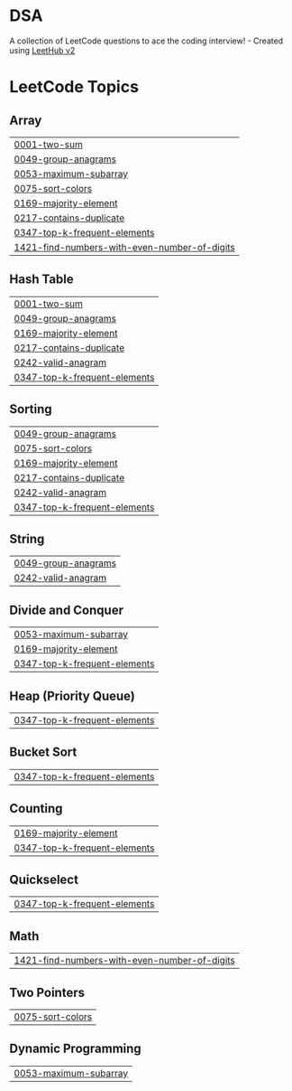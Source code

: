 # DSA
A collection of LeetCode questions to ace the coding interview! - Created using [LeetHub v2](https://github.com/arunbhardwaj/LeetHub-2.0)

<!---LeetCode Topics Start-->
# LeetCode Topics
## Array
|  |
| ------- |
| [0001-two-sum](https://github.com/adwi-ti/DSA/tree/master/0001-two-sum) |
| [0049-group-anagrams](https://github.com/adwi-ti/DSA/tree/master/0049-group-anagrams) |
| [0053-maximum-subarray](https://github.com/adwi-ti/DSA/tree/master/0053-maximum-subarray) |
| [0075-sort-colors](https://github.com/adwi-ti/DSA/tree/master/0075-sort-colors) |
| [0169-majority-element](https://github.com/adwi-ti/DSA/tree/master/0169-majority-element) |
| [0217-contains-duplicate](https://github.com/adwi-ti/DSA/tree/master/0217-contains-duplicate) |
| [0347-top-k-frequent-elements](https://github.com/adwi-ti/DSA/tree/master/0347-top-k-frequent-elements) |
| [1421-find-numbers-with-even-number-of-digits](https://github.com/adwi-ti/DSA/tree/master/1421-find-numbers-with-even-number-of-digits) |
## Hash Table
|  |
| ------- |
| [0001-two-sum](https://github.com/adwi-ti/DSA/tree/master/0001-two-sum) |
| [0049-group-anagrams](https://github.com/adwi-ti/DSA/tree/master/0049-group-anagrams) |
| [0169-majority-element](https://github.com/adwi-ti/DSA/tree/master/0169-majority-element) |
| [0217-contains-duplicate](https://github.com/adwi-ti/DSA/tree/master/0217-contains-duplicate) |
| [0242-valid-anagram](https://github.com/adwi-ti/DSA/tree/master/0242-valid-anagram) |
| [0347-top-k-frequent-elements](https://github.com/adwi-ti/DSA/tree/master/0347-top-k-frequent-elements) |
## Sorting
|  |
| ------- |
| [0049-group-anagrams](https://github.com/adwi-ti/DSA/tree/master/0049-group-anagrams) |
| [0075-sort-colors](https://github.com/adwi-ti/DSA/tree/master/0075-sort-colors) |
| [0169-majority-element](https://github.com/adwi-ti/DSA/tree/master/0169-majority-element) |
| [0217-contains-duplicate](https://github.com/adwi-ti/DSA/tree/master/0217-contains-duplicate) |
| [0242-valid-anagram](https://github.com/adwi-ti/DSA/tree/master/0242-valid-anagram) |
| [0347-top-k-frequent-elements](https://github.com/adwi-ti/DSA/tree/master/0347-top-k-frequent-elements) |
## String
|  |
| ------- |
| [0049-group-anagrams](https://github.com/adwi-ti/DSA/tree/master/0049-group-anagrams) |
| [0242-valid-anagram](https://github.com/adwi-ti/DSA/tree/master/0242-valid-anagram) |
## Divide and Conquer
|  |
| ------- |
| [0053-maximum-subarray](https://github.com/adwi-ti/DSA/tree/master/0053-maximum-subarray) |
| [0169-majority-element](https://github.com/adwi-ti/DSA/tree/master/0169-majority-element) |
| [0347-top-k-frequent-elements](https://github.com/adwi-ti/DSA/tree/master/0347-top-k-frequent-elements) |
## Heap (Priority Queue)
|  |
| ------- |
| [0347-top-k-frequent-elements](https://github.com/adwi-ti/DSA/tree/master/0347-top-k-frequent-elements) |
## Bucket Sort
|  |
| ------- |
| [0347-top-k-frequent-elements](https://github.com/adwi-ti/DSA/tree/master/0347-top-k-frequent-elements) |
## Counting
|  |
| ------- |
| [0169-majority-element](https://github.com/adwi-ti/DSA/tree/master/0169-majority-element) |
| [0347-top-k-frequent-elements](https://github.com/adwi-ti/DSA/tree/master/0347-top-k-frequent-elements) |
## Quickselect
|  |
| ------- |
| [0347-top-k-frequent-elements](https://github.com/adwi-ti/DSA/tree/master/0347-top-k-frequent-elements) |
## Math
|  |
| ------- |
| [1421-find-numbers-with-even-number-of-digits](https://github.com/adwi-ti/DSA/tree/master/1421-find-numbers-with-even-number-of-digits) |
## Two Pointers
|  |
| ------- |
| [0075-sort-colors](https://github.com/adwi-ti/DSA/tree/master/0075-sort-colors) |
## Dynamic Programming
|  |
| ------- |
| [0053-maximum-subarray](https://github.com/adwi-ti/DSA/tree/master/0053-maximum-subarray) |
<!---LeetCode Topics End-->